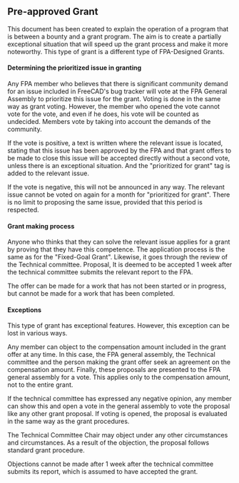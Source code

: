 ## Pre-approved Grant
This document has been created to explain the operation of a program that is between a bounty and a grant program. The aim is to create a partially exceptional situation that will speed up the grant process and make it more noteworthy. This type of grant is a different type of FPA-Designed Grants.

#### Determining the prioritized issue in granting

Any FPA member who believes that there is significant community demand for an issue included in FreeCAD's bug tracker will vote at the FPA General Assembly to prioritize this issue for the grant. Voting is done in the same way as grant voting. However, the member who opened the vote cannot vote for the vote, and even if he does, his vote will be counted as undecided. Members vote by taking into account the demands of the community.

If the vote is positive, a text is written where the relevant issue is located, stating that this issue has been approved by the FPA and that grant offers to be made to close this issue will be accepted directly without a second vote, unless there is an exceptional situation. And the "prioritized for grant" tag is added to the relevant issue.

If the vote is negative, this will not be announced in any way. The relevant issue cannot be voted on again for a month for "prioritized for grant". There is no limit to proposing the same issue, provided that this period is respected.

#### Grant making process
Anyone who thinks that they can solve the relevant issue applies for a grant by proving that they have this competence. The application process is the same as for the "Fixed-Goal Grant". Likewise, it goes through the review of the Technical committee. Proposal, It is deemed to be accepted 1 week after the technical committee submits the relevant report to the FPA.

The offer can be made for a work that has not been started or in progress, but cannot be made for a work that has been completed.

#### Exceptions
This type of grant has exceptional features. However, this exception can be lost in various ways.

Any member can object to the compensation amount included in the grant offer at any time. In this case, the FPA general assembly, the Technical committee and the person making the grant offer seek an agreement on the compensation amount. Finally, these proposals are presented to the FPA general assembly for a vote. This applies only to the compensation amount, not to the entire grant.

If the technical committee has expressed any negative opinion, any member can show this and open a vote in the general assembly to vote the proposal like any other grant proposal. If voting is opened, the proposal is evaluated in the same way as the grant procedures.

The Technical Committee Chair may object under any other circumstances and circumstances. As a result of the objection, the proposal follows standard grant procedure.

Objections cannot be made after 1 week after the technical committee submits its report, which is assumed to have accepted the grant.
